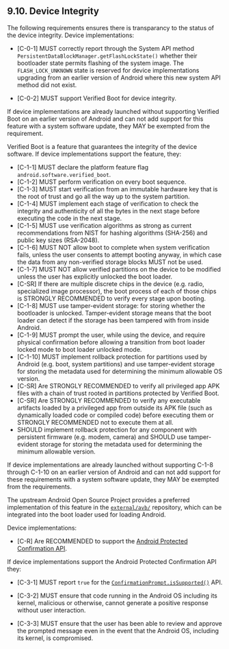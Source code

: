 ## 9.10\. Device Integrity

The following requirements ensures there is transparancy to the status of the
device integrity. Device implementations:

*    [C-0-1] MUST correctly report through the System API method
`PersistentDataBlockManager.getFlashLockState()` whether their bootloader
state permits flashing of the system image. The `FLASH_LOCK_UNKNOWN` state is
reserved for device implementations upgrading from an earlier version of Android
where this new system API method did not exist.

*    [C-0-2] MUST support Verified Boot for device integrity.

If device implementations are already launched without supporting Verified Boot
on an earlier version of Android and can not add support for this
feature with a system software update, they MAY be exempted from the
requirement.

Verified Boot is a feature that guarantees the integrity of the device
software. If device implementations support the feature, they:

*    [C-1-1] MUST declare the platform feature flag
`android.software.verified_boot`.
*    [C-1-2] MUST perform verification on every boot sequence.
*    [C-1-3] MUST start verification from an immutable hardware key that is the
root of trust and go all the way up to the system partition.
*    [C-1-4] MUST implement each stage of verification to check the integrity
and authenticity of all the bytes in the next stage before executing the code in
the next stage.
*    [C-1-5] MUST use verification algorithms as strong as current
recommendations from NIST for hashing algorithms (SHA-256) and public key
sizes (RSA-2048).
*    [C-1-6] MUST NOT allow boot to complete when system verification fails,
unless the user consents to attempt booting anyway, in which case the data from
any non-verified storage blocks MUST not be used.
*    [C-1-7] MUST NOT allow verified partitions on the device to be modified
unless the user has explicitly unlocked the boot loader.
*    [C-SR] If there are multiple discrete chips in the device (e.g. radio,
specialized image processor), the boot process of each of those chips is
STRONGLY RECOMMENDED to verify every stage upon booting.
*    [C-1-8] MUST use tamper-evident storage: for storing whether the
bootloader is unlocked. Tamper-evident storage means that the boot loader can
detect if the storage has been tampered with from inside Android.
*    [C-1-9] MUST prompt the user, while using the device, and
require physical confirmation before allowing a transition from boot loader
locked mode to boot loader unlocked mode.
*    [C-1-10] MUST implement rollback protection for partitions used by Android
(e.g. boot, system partitions) and use tamper-evident storage for storing the
metadata used for determining the minimum allowable OS version.
*    [C-SR] Are STRONGLY RECOMMENDED to verify all privileged app APK files with
a chain of trust rooted in partitions protected by Verified Boot.
*    [C-SR] Are STRONGLY RECOMMENDED to verify any executable artifacts loaded by
a privileged app from outside its APK file (such as dynamically loaded code or
compiled code) before executing them or STRONGLY RECOMMENDED not to execute them
at all.
*    SHOULD implement rollback protection for any component with persistent
firmware (e.g. modem, camera) and SHOULD use tamper-evident storage for
storing the metadata used for determining the minimum allowable version.

If device implementations are already launched without supporting C-1-8 through
C-1-10 on an earlier version of Android and can not add support for
these requirements with a system software update, they MAY be exempted from the
requirements.

The upstream Android Open Source Project provides a preferred implementation of
this feature in the [`external/avb/`](
http://android.googlesource.com/platform/external/avb/)
repository, which can be integrated into the boot loader used for loading
Android.

Device implementations:

*    [C-R] Are RECOMMENDED to support the [Android Protected Confirmation API](
https://developer.android.com/preview/features/security.html#user-confirmation).

If device implementations support the Android Protected Confirmation
API they:

*    [C-3-1] MUST report `true` for the [`ConfirmationPrompt.isSupported()`](
https://developer.android.com/reference/android/security/ConfirmationPrompt.html#isSupported%28android.content.Context%29)
API.

*    [C-3-2] MUST ensure that code running in the Android OS including its
     kernel, malicious or otherwise, cannot generate a positive response without
     user interaction.

*    [C-3-3] MUST ensure that the user has been able to review and approve the
     prompted message even in the event that the Android OS, including its kernel,
     is compromised.